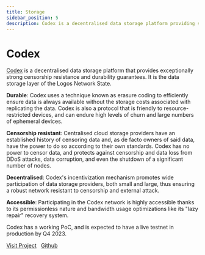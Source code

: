 ```yaml
---
title: Storage 
sidebar_position: 5
description: Codex is a decentralised data storage platform providing strong censorship resistance and durability for the Logos Network State.
---
```


# Codex

<p><u>Codex</u> is a decentralised data storage platform that provides exceptionally strong censorship resistance and durability guarantees. It is the data storage layer of the Logos Network State.</p>

**Durable**: Codex uses a technique known as erasure coding to efficiently ensure data is always available without the storage costs associated with replicating the data. Codex is also a protocol that is friendly to resource-restricted devices, and can endure high levels of churn and large numbers of ephemeral devices.

**Censorship resistant**: Centralised cloud storage providers have an established history of censoring data and, as de facto owners of said data, have the power to do so according to their own standards. Codex has no power to censor data, and protects against censorship and data loss from DDoS attacks, data corruption, and even the shutdown of a significant number of nodes.

**Decentralised**: Codex's incentivization mechanism promotes wide participation of data storage providers, both small and large, thus ensuring a robust network resistant to censorship and external attack.

**Accessible**: Participating in the Codex network is highly accessible thanks to its permissionless nature and bandwidth usage optimizations like its "lazy repair" recovery system. 

Codex has a working PoC, and is expected to have a live testnet in production by Q4 2023.


[Visit Project](https://codex.storage/) &nbsp; [Github](https://github.com/codex-storage)
